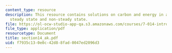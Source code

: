 ```yaml
---
content_type: resource
description: This resource contains solutions on carbon and energy in a food Web.
  steady state and non-steady state.
file: https://ol-ocw-studio-app-qa.s3.amazonaws.com/courses/7-014-introductory-biology-spring-2005/f7935c130e0c42d88fad0047ed2096d3_section14_ak.pdf
file_type: application/pdf
resourcetype: Document
title: section14_ak.pdf
uid: f7935c13-0e0c-42d8-8fad-0047ed2096d3
---
```

